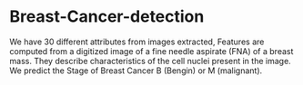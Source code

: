 # Breast-Cancer-detection
We have 30 different attributes from images extracted, Features are computed from a digitized image of a fine needle aspirate (FNA) of a breast mass. They describe characteristics of the cell nuclei present in the image.  We predict the Stage of Breast Cancer B (Bengin) or M (malignant).
